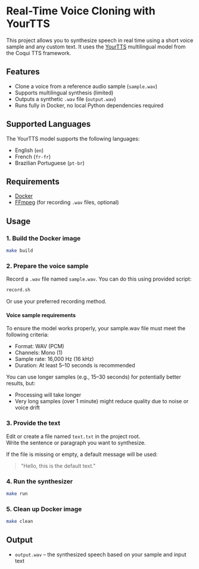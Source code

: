 # Real-Time Voice Cloning with YourTTS

This project allows you to synthesize speech in real time using a short voice sample and any custom text. It uses the [YourTTS](https://github.com/coqui-ai/TTS) multilingual model from the Coqui TTS framework.

## Features

- Clone a voice from a reference audio sample (`sample.wav`)
- Supports multilingual synthesis (limited)
- Outputs a synthetic `.wav` file (`output.wav`)
- Runs fully in Docker, no local Python dependencies required

## Supported Languages

The YourTTS model supports the following languages:

- English (`en`)
- French (`fr-fr`)
- Brazilian Portuguese (`pt-br`)

## Requirements

- [Docker](https://www.docker.com/)
- [FFmpeg](https://ffmpeg.org/) (for recording `.wav` files, optional)

## Usage

### 1. Build the Docker image

```bash
make build
```

### 2. Prepare the voice sample

Record a `.wav` file named `sample.wav`. You can do this using provided script:

```bash
record.sh
```

Or use your preferred recording method.

#### Voice sample requirements

To ensure the model works properly, your sample.wav file must meet the following criteria:

- Format: WAV (PCM)
- Channels: Mono (1)
- Sample rate: 16,000 Hz (16 kHz)
- Duration: At least 5–10 seconds is recommended

You can use longer samples (e.g., 15–30 seconds) for potentially better results, but:
- Processing will take longer
- Very long samples (over 1 minute) might reduce quality due to noise or voice drift


### 3. Provide the text

Edit or create a file named `text.txt` in the project root.  
Write the sentence or paragraph you want to synthesize.

If the file is missing or empty, a default message will be used:
> "Hello, this is the default text."

### 4. Run the synthesizer

```bash
make run
```

### 5. Clean up Docker image

```bash
make clean
```

## Output

- `output.wav` – the synthesized speech based on your sample and input text
